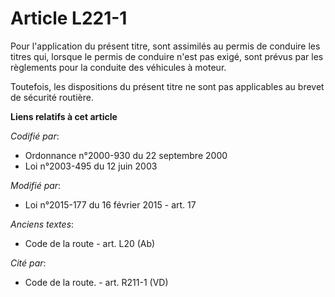 # Article L221-1

Pour l'application du présent titre, sont assimilés au permis de conduire les titres qui, lorsque le permis de conduire n'est
pas exigé, sont prévus par les règlements pour la conduite des véhicules à moteur.

Toutefois, les dispositions du présent titre ne sont pas applicables au brevet de sécurité routière.

**Liens relatifs à cet article**

_Codifié par_:

  - Ordonnance n°2000-930 du 22 septembre 2000
  - Loi n°2003-495 du 12 juin 2003

_Modifié par_:

  - Loi n°2015-177 du 16 février 2015 - art. 17

_Anciens textes_:

  - Code de la route - art. L20 (Ab)

_Cité par_:

  - Code de la route. - art. R211-1 (VD)
